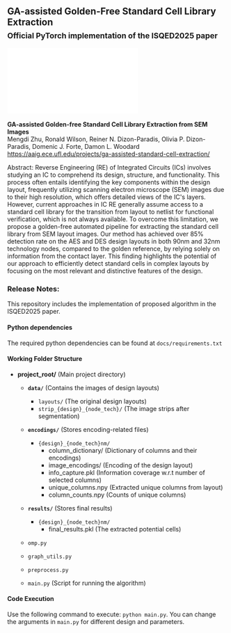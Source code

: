 ## GA-assisted Golden-Free Standard Cell Library Extraction<br><sub>Official PyTorch implementation of the ISQED2025 paper</sub>

![Teaser image](./docs/framework_cropped.pdf)

**GA-assisted Golden-free Standard Cell Library Extraction from SEM Images**<br>
Mengdi Zhu, Ronald Wilson, Reiner N. Dizon-Paradis, Olivia P. Dizon-Paradis, Domenic J. Forte, Damon L. Woodard<br>
https://aaig.ece.ufl.edu/projects/ga-assisted-standard-cell-extraction/<br>

Abstract: Reverse Engineering (RE) of Integrated Circuits (ICs) involves studying an IC to comprehend its design, structure, and functionality. This process often entails identifying the key components within the design layout, frequently utilizing scanning electron microscope (SEM) images due to their high resolution, which offers detailed views of the IC's layers. However, current approaches in IC RE generally assume access to a standard cell library for the transition from layout to netlist for functional verification, which is not always available. To overcome this limitation, we propose a golden-free automated pipeline for extracting the standard cell library from SEM layout images. Our method has achieved over 85\% detection rate on the AES and DES design layouts in both 90nm and 32nm technology nodes, compared to the golden reference, by relying solely on information from the contact layer. This finding highlights the potential of our approach to efficiently detect standard cells in complex layouts by focusing on the most relevant and distinctive features of the design.

### Release Notes:
This repository includes the implementation of proposed algorithm in the ISQED2025 paper.

#### Python dependencies 
The required python dependencies can be found at `docs/requirements.txt`

#### Working Folder Structure
- **project_root/** (Main project directory)
  - **`data/`** (Contains the images of design layouts)
    - `layouts/` (The original design layouts)
    - `strip_{design}_{node_tech}/` (The image strips after segmentation)

  - **`encodings/`** (Stores encoding-related files)
    - `{design}_{node_tech}nm/`
      - column_dictionary/ (Dictionary of columns and their encodings)
      - image_encodings/ (Encoding of the design layout)
      - info_capture.pkl (Information coverage w.r.t number of selected columns)
      - unique_columns.npy (Extracted unique columns from layout)
      - column_counts.npy (Counts of unique columns)
  - **`results/`** (Stores final results)
    - `{design}_{node_tech}nm/`
      - final_results.pkl (The extracted potential cells)
  
  - `omp.py`
  - `graph_utils.py`
  - `preprocess.py`
  - `main.py` (Script for running the algorithm)

#### Code Execution
Use the following command to execute: `python main.py`. You can change the arguments in `main.py` for different design and parameters.

